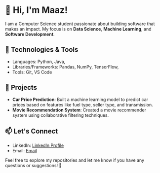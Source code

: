 # 👋 Hi, I'm Maaz!

I am a Computer Science student passionate about building software that makes an impact. My focus is on **Data Science**, **Machine Learning**, and **Software Development**.

## 🔧 Technologies & Tools
- Languages: Python, Java,
- Libraries/Frameworks: Pandas, NumPy, TensorFlow,
- Tools: Git, VS Code

## 🚀 Projects
- **Car Price Prediction**: Built a machine learning model to predict car prices based on features like fuel type, seller type, and transmission.
- **Movie Recommendation System**: Created a movie recommender system using collaborative filtering techniques.

## 📫 Let's Connect
- LinkedIn: [LinkedIn Profile](https://linkedin.com/in/your-profile)
- Email: [Email](mailto:mmaaz@upei.ca)

Feel free to explore my repositories and let me know if you have any questions or suggestions! 🚀

